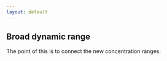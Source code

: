 ```yaml
---
layout: default
---
```

## Broad dynamic range

The point of this is to connect the new concentration ranges.
